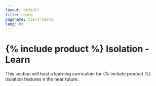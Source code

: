 ```yaml
---
layout: default
title: Learn
pagename: tier1-learn
lang: ko
---
```


# {% include product %} Isolation - Learn

This section will host a learning curriculum for {% include product %} Isolation features n the near future.